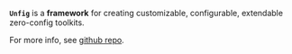 **`Unfig`** is a **framework** for creating customizable, configurable, extendable zero-config toolkits.

For more info, see [github repo](https://github.com/bradfordlemley/unfig).
